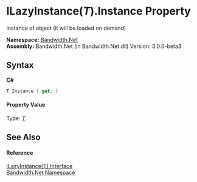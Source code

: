 ﻿# ILazyInstance(*T*).Instance Property 
 

Instance of object (it will be loaded on demand)

**Namespace:**&nbsp;<a href ="N_Bandwidth_Net.md">Bandwidth.Net</a><br />**Assembly:**&nbsp;Bandwidth.Net (in Bandwidth.Net.dll) Version: 3.0.0-beta3

## Syntax

**C#**<br />
``` C#
T Instance { get; }
```


#### Property Value
Type: <a href ="T_Bandwidth_Net_ILazyInstance_1.md">*T*</a>

## See Also


#### Reference
<a href ="T_Bandwidth_Net_ILazyInstance_1.md">ILazyInstance(T) Interface</a><br /><a href ="N_Bandwidth_Net.md">Bandwidth.Net Namespace</a><br />